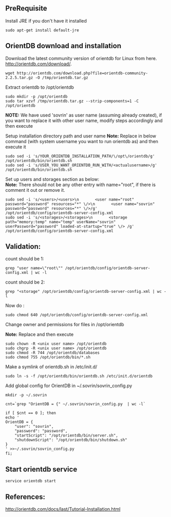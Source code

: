 ## PreRequisite

Install JRE if you don't have it installed

```
sudo apt-get install default-jre
```
## OrientDB download and installation

Download the latest community version of orientdb for Linux from here. http://orientdb.com/download/.

```
wget http://orientdb.com/download.php?file=orientdb-community-2.2.5.tar.gz -O /tmp/orientdb.tar.gz
```
Extract orientdb to /opt/orientdb

```
sudo mkdir -p /opt/orientdb
sudo tar xzvf /tmp/orientdb.tar.gz --strip-components=1 -C /opt/orientdb

```
**NOTE:** We have used 'sovrin' as user name (assuming already created), if you want to replace it with other user name, modify steps accordingly and then execute

Setup installation directory path and user name
**Note:** Replace **<actualusername>** in below command (with system username  you want to run orientdb as) and then execute it

```
sudo sed -i 's/YOUR_ORIENTDB_INSTALLATION_PATH/\/opt\/orientdb/g' /opt/orientdb/bin/orientdb.sh
sudo sed -i 's/USER_YOU_WANT_ORIENTDB_RUN_WITH/<actualusername>/g' /opt/orientdb/bin/orientdb.sh
```

Set up users and storages section as below:</br>
**Note:** There should not be any other entry with name="root", if there is comment it out or remove it.

```
sudo sed -i 's/<users>/<users>\n       <user name="root" password="password" resources="*" \/>\n       <user name="sovrin" password="password" resources="*" \/>/g' /opt/orientdb/config/orientdb-server-config.xml
sudo sed -i 's/<storages>/<storages>\n       <storage path="memory:temp" name="temp" userName="sovrin" userPassword="password" loaded-at-startup="true" \/> /g' /opt/orientdb/config/orientdb-server-config.xml
```

## Validation:

count should be 1: 

```
grep "user name=\"root\"" /opt/orientdb/config/orientdb-server-config.xml | wc -l
```
count should be 2: 


```
grep "<storage" /opt/orientdb/config/orientdb-server-config.xml | wc -l
```

Now do :

```
sudo chmod 640 /opt/orientdb/config/orientdb-server-config.xml
```

Change owner and permissions for files in /opt/orientdb

**Note:** Replace <unix user name> and then execute

```
sudo chown -R <unix user name> /opt/orientdb
sudo chgrp -R <unix user name> /opt/orientdb
sudo chmod -R 744 /opt/orientdb/databases
sudo chmod 755 /opt/orientdb/bin/*.sh

```
Make a symlink of orientdb.sh in /etc/init.d/

```
sudo ln -s -f /opt/orientdb/bin/orientdb.sh /etc/init.d/orientdb
```

Add global config for OrientDB in ~/.sovrin/sovrin_config.py

```
mkdir -p ~/.sovrin

cnt=`grep "OrientDB = {" ~/.sovrin/sovrin_config.py  | wc -l`

if [ $cnt == 0 ]; then
echo '
OrientDB = {
    "user": "sovrin",
    "password": "password",
    "startScript": "/opt/orientdb/bin/server.sh",
    "shutdownScript": "/opt/orientdb/bin/shutdown.sh"
}
' >>~/.sovrin/sovrin_config.py
fi;

```


## Start orientdb service

```
service orientdb start
```

## References:

http://orientdb.com/docs/last/Tutorial-Installation.html
